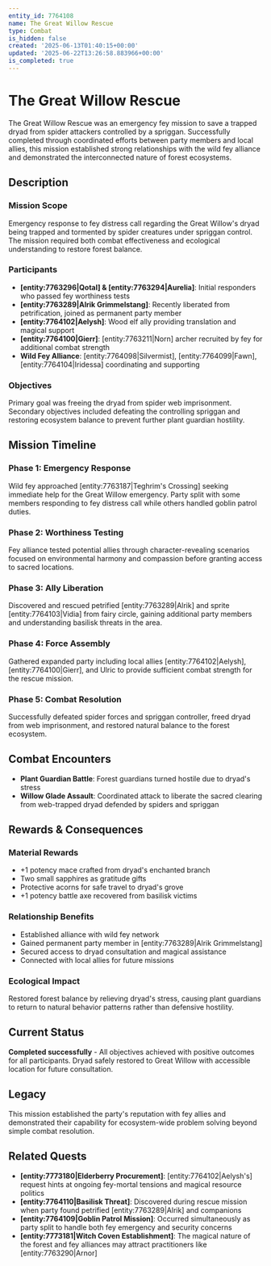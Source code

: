 ```yaml
---
entity_id: 7764108
name: The Great Willow Rescue
type: Combat
is_hidden: false
created: '2025-06-13T01:40:15+00:00'
updated: '2025-06-22T13:26:58.883966+00:00'
is_completed: true
---
```

# The Great Willow Rescue

The Great Willow Rescue was an emergency fey mission to save a trapped dryad from spider attackers controlled by a spriggan. Successfully completed through coordinated efforts between party members and local allies, this mission established strong relationships with the wild fey alliance and demonstrated the interconnected nature of forest ecosystems.

## Description

### Mission Scope

Emergency response to fey distress call regarding the Great Willow's dryad being trapped and tormented by spider creatures under spriggan control. The mission required both combat effectiveness and ecological understanding to restore forest balance.

### Participants

- **[entity:7763296|Qotal] & [entity:7763294|Aurelia]**: Initial responders who passed fey worthiness tests
- **[entity:7763289|Alrik Grimmelstang]**: Recently liberated from petrification, joined as permanent party member
- **[entity:7764102|Aelysh]**: Wood elf ally providing translation and magical support
- **[entity:7764100|Gierr]**: [entity:7763211|Norn] archer recruited by fey for additional combat strength
- **Wild Fey Alliance**: [entity:7764098|Silvermist], [entity:7764099|Fawn], [entity:7764104|Iridessa] coordinating and supporting

### Objectives

Primary goal was freeing the dryad from spider web imprisonment. Secondary objectives included defeating the controlling spriggan and restoring ecosystem balance to prevent further plant guardian hostility.

## Mission Timeline

### Phase 1: Emergency Response

Wild fey approached [entity:7763187|Teghrim's Crossing] seeking immediate help for the Great Willow emergency. Party split with some members responding to fey distress call while others handled goblin patrol duties.

### Phase 2: Worthiness Testing

Fey alliance tested potential allies through character-revealing scenarios focused on environmental harmony and compassion before granting access to sacred locations.

### Phase 3: Ally Liberation

Discovered and rescued petrified [entity:7763289|Alrik] and sprite [entity:7764103|Vidia] from fairy circle, gaining additional party members and understanding basilisk threats in the area.

### Phase 4: Force Assembly

Gathered expanded party including local allies [entity:7764102|Aelysh], [entity:7764100|Gierr], and Ulric to provide sufficient combat strength for the rescue mission.

### Phase 5: Combat Resolution

Successfully defeated spider forces and spriggan controller, freed dryad from web imprisonment, and restored natural balance to the forest ecosystem.

## Combat Encounters

- **Plant Guardian Battle**: Forest guardians turned hostile due to dryad's stress
- **Willow Glade Assault**: Coordinated attack to liberate the sacred clearing from web-trapped dryad defended by spiders and spriggan

## Rewards & Consequences

### Material Rewards

- +1 potency mace crafted from dryad's enchanted branch
- Two small sapphires as gratitude gifts
- Protective acorns for safe travel to dryad's grove
- +1 potency battle axe recovered from basilisk victims

### Relationship Benefits

- Established alliance with wild fey network
- Gained permanent party member in [entity:7763289|Alrik Grimmelstang]
- Secured access to dryad consultation and magical assistance
- Connected with local allies for future missions

### Ecological Impact

Restored forest balance by relieving dryad's stress, causing plant guardians to return to natural behavior patterns rather than defensive hostility.

## Current Status

**Completed successfully** - All objectives achieved with positive outcomes for all participants. Dryad safely restored to Great Willow with accessible location for future consultation.

## Legacy

This mission established the party's reputation with fey allies and demonstrated their capability for ecosystem-wide problem solving beyond simple combat resolution.

## Related Quests

- **[entity:7773180|Elderberry Procurement]**: [entity:7764102|Aelysh's] request hints at ongoing fey-mortal tensions and magical resource politics
- **[entity:7764110|Basilisk Threat]**: Discovered during rescue mission when party found petrified [entity:7763289|Alrik] and companions
- **[entity:7764109|Goblin Patrol Mission]**: Occurred simultaneously as party split to handle both fey emergency and security concerns
- **[entity:7773181|Witch Coven Establishment]**: The magical nature of the forest and fey alliances may attract practitioners like [entity:7763290|Arnor]